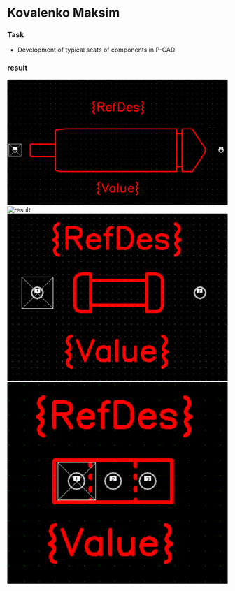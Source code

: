 # Kovalenko Maksim

### Task

* Development of typical seats of components in P-CAD

### result

![result](polarized_capacitor_pattern.png)
![result](Capacitor_pattern.png)
![result](constant_resistor_pattern.png)
![result](npn_transistor_pattern.png)

